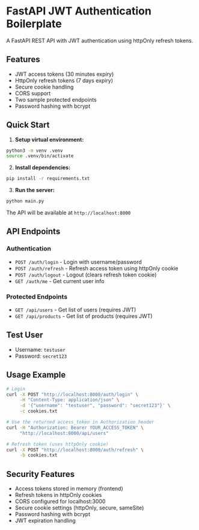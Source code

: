 # FastAPI JWT Authentication Boilerplate

A FastAPI REST API with JWT authentication using httpOnly refresh tokens.

## Features

- JWT access tokens (30 minutes expiry)
- HttpOnly refresh tokens (7 days expiry)
- Secure cookie handling
- CORS support
- Two sample protected endpoints
- Password hashing with bcrypt

## Quick Start

1. **Setup virtual environment:**
```bash
python3 -m venv .venv
source .venv/bin/activate
```

2. **Install dependencies:**
```bash
pip install -r requirements.txt
```

3. **Run the server:**
```bash
python main.py
```

The API will be available at `http://localhost:8000`

## API Endpoints

### Authentication
- `POST /auth/login` - Login with username/password
- `POST /auth/refresh` - Refresh access token using httpOnly cookie
- `POST /auth/logout` - Logout (clears refresh token cookie)
- `GET /auth/me` - Get current user info

### Protected Endpoints
- `GET /api/users` - Get list of users (requires JWT)
- `GET /api/products` - Get list of products (requires JWT)

## Test User

- Username: `testuser`
- Password: `secret123`

## Usage Example

```bash
# Login
curl -X POST "http://localhost:8000/auth/login" \
     -H "Content-Type: application/json" \
     -d '{"username": "testuser", "password": "secret123"}' \
     -c cookies.txt

# Use the returned access_token in Authorization header
curl -H "Authorization: Bearer YOUR_ACCESS_TOKEN" \
     "http://localhost:8000/api/users"

# Refresh token (uses httpOnly cookie)
curl -X POST "http://localhost:8000/auth/refresh" \
     -b cookies.txt
```

## Security Features

- Access tokens stored in memory (frontend)
- Refresh tokens in httpOnly cookies
- CORS configured for localhost:3000
- Secure cookie settings (httpOnly, secure, sameSite)
- Password hashing with bcrypt
- JWT expiration handling